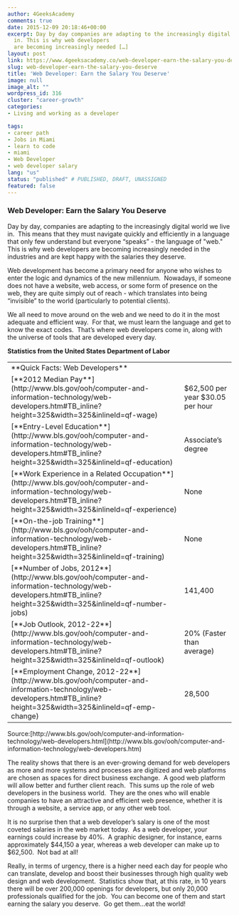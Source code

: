 ```yaml
---
author: 4GeeksAcademy
comments: true
date: 2015-12-09 20:18:46+00:00
excerpt: Day by day companies are adapting to the increasingly digital world we live
  in. This is why web developers
  are becoming increasingly needed […]
layout: post
link: https://www.4geeksacademy.co/web-developer-earn-the-salary-you-deserve/
slug: web-developer-earn-the-salary-you-deserve
title: 'Web Developer: Earn the Salary You Deserve'
image: null
image_alt: ""
wordpress_id: 316
cluster: "career-growth"
categories:
- Living and working as a developer

tags:
- career path
- Jobs in Miami
- learn to code
- miami
- Web Developer
- web developer salary
lang: "us"
status: "published" # PUBLISHED, DRAFT, UNASSIGNED
featured: false
---
```


### Web Developer: Earn the Salary You Deserve


Day by day, companies are adapting to the increasingly digital world we live in.  This means that they must navigate quickly and efficiently in a language that only few understand but everyone “speaks” - the language of "web."  This is why web developers are becoming increasingly needed in the industries and are kept happy with the salaries they deserve.

Web development has become a primary need for anyone who wishes to enter the logic and dynamics of the new millennium.  Nowadays, if someone does not have a website, web access, or some form of presence on the web, they are quite simply out of reach - which translates into being “invisible” to the world (particularly to potential clients).

We all need to move around on the web and we need to do it in the most adequate and efficient way.  For that, we must learn the language and get to know the exact codes.  That’s where web developers come in, along with the universe of tools that are developed every day.

**Statistics from the United States Department of Labor**
<table class="table table-striped" >
<tbody >
<tr >

<td colspan="2" >**Quick Facts: Web Developers**
</td>
</tr>
<tr >

<td >[**2012 Median Pay**](http://www.bls.gov/ooh/computer-and-information-technology/web-developers.htm#TB_inline?height=325&width=325&inlineId=qf-wage)
</td>

<td >$62,500 per year
$30.05 per hour
</td>
</tr>
<tr >

<td >[**Entry-Level Education**](http://www.bls.gov/ooh/computer-and-information-technology/web-developers.htm#TB_inline?height=325&width=325&inlineId=qf-education)
</td>

<td >Associate’s degree
</td>
</tr>
<tr >

<td >[**Work Experience in a Related Occupation**](http://www.bls.gov/ooh/computer-and-information-technology/web-developers.htm#TB_inline?height=325&width=325&inlineId=qf-experience)
</td>

<td >None
</td>
</tr>
<tr >

<td >[**On-the-job Training**](http://www.bls.gov/ooh/computer-and-information-technology/web-developers.htm#TB_inline?height=325&width=325&inlineId=qf-training)
</td>

<td >None
</td>
</tr>
<tr >

<td >[**Number of Jobs, 2012**](http://www.bls.gov/ooh/computer-and-information-technology/web-developers.htm#TB_inline?height=325&width=325&inlineId=qf-number-jobs)
</td>

<td >141,400
</td>
</tr>
<tr >

<td >[**Job Outlook, 2012-22**](http://www.bls.gov/ooh/computer-and-information-technology/web-developers.htm#TB_inline?height=325&width=325&inlineId=qf-outlook)
</td>

<td >20% (Faster than average)
</td>
</tr>
<tr >

<td >[**Employment Change, 2012-22**](http://www.bls.gov/ooh/computer-and-information-technology/web-developers.htm#TB_inline?height=325&width=325&inlineId=qf-emp-change)
</td>

<td >28,500
</td>
</tr>
</tbody>
</table>
Source:[http://www.bls.gov/ooh/computer-and-information-technology/web-developers.html](http://www.bls.gov/ooh/computer-and-information-technology/web-developers.htm)

The reality shows that there is an ever-growing demand for web developers as more and more systems and processes are digitized and web platforms are chosen as spaces for direct business exchange.  A good web platform will allow better and further client reach.  This sums up the role of web developers in the business world.  They are the ones who will enable companies to have an attractive and efficient web presence, whether it is through a website, a service app, or any other web tool.

It is no surprise then that a web developer’s salary is one of the most coveted salaries in the web market today.  As a web developer, your earnings could increase by 40%.  A graphic designer, for instance, earns approximately $44,150 a year, whereas a web developer can make up to $62,500.  Not bad at all!

Really, in terms of urgency, there is a higher need each day for people who can translate, develop and boost their businesses through high quality web design and web development.  Statistics show that, at this rate, in 10 years there will be over 200,000 openings for developers, but only 20,000 professionals qualified for the job.  You can become one of them and start earning the salary you deserve.  Go get them...eat the world!
